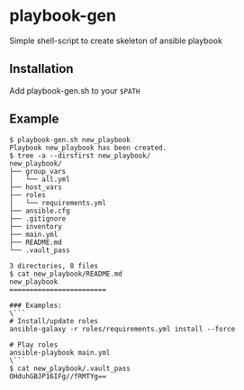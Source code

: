# playbook-gen
Simple shell-script to create skeleton of ansible playbook

## Installation
Add playbook-gen.sh to your `$PATH`

## Example
```
$ playbook-gen.sh new_playbook
Playbook new_playbook has been created.
$ tree -a --dirsfirst new_playbook/
new_playbook/
├── group_vars
│   └── all.yml
├── host_vars
├── roles
│   └── requirements.yml
├── ansible.cfg
├── .gitignore
├── inventory
├── main.yml
├── README.md
└── .vault_pass

3 directories, 8 files
$ cat new_playbook/README.md 
new_playbook
========================

### Examples:
\```
# Install/update roles
ansible-galaxy -r roles/requirements.yml install --force

# Play roles
ansible-playbook main.yml
\```
$ cat new_playbook/.vault_pass 
OHduhGBJP16IFg//fRMTYg==
```
